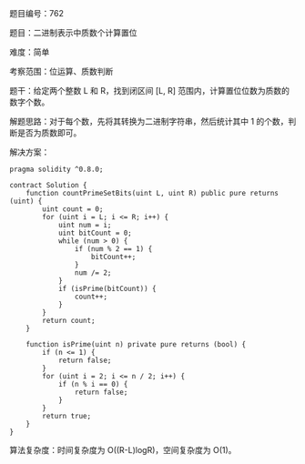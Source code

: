 题目编号：762

题目：二进制表示中质数个计算置位

难度：简单

考察范围：位运算、质数判断

题干：给定两个整数 L 和 R，找到闭区间 [L, R] 范围内，计算置位位数为质数的数字个数。

解题思路：对于每个数，先将其转换为二进制字符串，然后统计其中 1 的个数，判断是否为质数即可。

解决方案：

```
pragma solidity ^0.8.0;

contract Solution {
    function countPrimeSetBits(uint L, uint R) public pure returns (uint) {
        uint count = 0;
        for (uint i = L; i <= R; i++) {
            uint num = i;
            uint bitCount = 0;
            while (num > 0) {
                if (num % 2 == 1) {
                    bitCount++;
                }
                num /= 2;
            }
            if (isPrime(bitCount)) {
                count++;
            }
        }
        return count;
    }
    
    function isPrime(uint n) private pure returns (bool) {
        if (n <= 1) {
            return false;
        }
        for (uint i = 2; i <= n / 2; i++) {
            if (n % i == 0) {
                return false;
            }
        }
        return true;
    }
}
```

算法复杂度：时间复杂度为 O((R-L)logR)，空间复杂度为 O(1)。